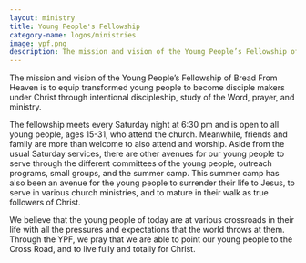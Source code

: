 ```yaml
---
layout: ministry
title: Young People's Fellowship
category-name: logos/ministries
image: ypf.png
description: The mission and vision of the Young People’s Fellowship of Bread From Heaven is to equip transformed young people to become disciple makers under Christ through intentional discipleship, study of the Word, prayer, and ministry.
---
```

 
The mission and vision of the Young People’s Fellowship of Bread From Heaven
is to equip transformed young people to become disciple makers under Christ
through intentional discipleship, study of the Word, prayer, and ministry.

The fellowship meets every Saturday night at 6:30 pm and is open to all young
people, ages 15-31, who attend the church. Meanwhile, friends and family are
more than welcome to also attend and worship. Aside from the usual Saturday
services, there are other avenues for our young people to serve through the
different committees of the young people, outreach programs, small groups,
and the summer camp. This summer camp has also been an avenue for
the young people to surrender their life to Jesus, to serve in various church
ministries, and to mature in their walk as true followers of Christ.

We believe that the young people of today are at various crossroads in their
life with all the pressures and expectations that the world throws at them.
Through the YPF, we pray that we are able to point our young people to the
Cross Road, and to live fully and totally for Christ.
